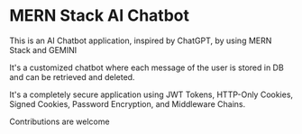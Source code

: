 # MERN Stack AI Chatbot

This is an AI Chatbot application, inspired by ChatGPT, by using MERN Stack and GEMINI

It's a customized chatbot where each message of the user is stored in DB and can be retrieved and deleted.

It's a completely secure application using JWT Tokens, HTTP-Only Cookies, Signed Cookies, Password Encryption, and Middleware Chains.

Contributions are welcome
